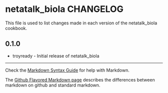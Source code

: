 netatalk_biola CHANGELOG
========================

This file is used to list changes made in each version of the netatalk_biola cookbook.

0.1.0
-----
- troyready - Initial release of netatalk_biola

- - -
Check the [Markdown Syntax Guide](http://daringfireball.net/projects/markdown/syntax) for help with Markdown.

The [Github Flavored Markdown page](http://github.github.com/github-flavored-markdown/) describes the differences between markdown on github and standard markdown.
